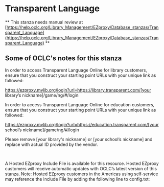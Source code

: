 # Transparent Language
** This stanza needs manual review at [https://help.oclc.org/Library_Management/EZproxy/Database_stanzas/Transparent_Language](https://help.oclc.org/Library_Management/EZproxy/Database_stanzas/Transparent_Language) **

## Some of OCLC's notes for this stanza

In order to access Transparent Language Online for library customers, ensure that you construct your starting point URLs with your unique link as followed:

https://ezproxy.mylib.org/login?url=https://library.transparent.com/[your library&rsquo;s nickname]/game/ng/#/login

In order to access Transparent Language Online for education customers, ensure that you construct your starting point URLs with your unique link as followed:

https://ezproxy.mylib.org/login?url=https://education.transparent.com/[your school&rsquo;s nickname]/game/ng/#/login

Please remove [your library's nickname] or [your school&rsquo;s nickname] and replace with actual ID provided by the vendor.

&nbsp;

A Hosted EZproxy Include File is available for this resource. Hosted EZproxy customers will receive automatic updates with OCLC&rsquo;s latest version of this stanza. Note: Hosted EZproxy customers in the Americas using self-service may reference the Include File by adding the following line to config.txt:

&nbsp;
